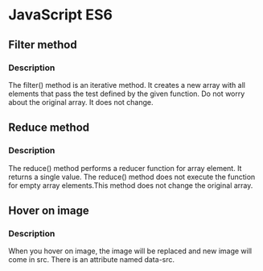 # JavaScript ES6

## Filter method
### Description
The filter() method is an iterative method. It creates a new array with all elements that pass the test defined by the given function. Do not worry about the original array. It does not change.

## Reduce method
### Description
The reduce() method performs a reducer function for array element. It returns a single value. The reduce() method does not execute the function for empty array elements.This method does not change the original array.

## Hover on image
### Description
When you hover on image, the image will be replaced and new image will come in src. There is an attribute named data-src.
